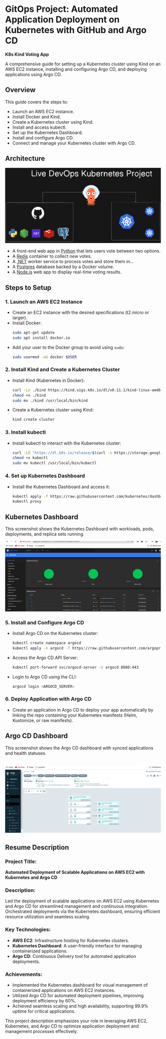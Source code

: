 # GitOps Project: Automated Application Deployment on Kubernetes with GitHub and Argo CD
**K8s Kind Voting App**

A comprehensive guide for setting up a Kubernetes cluster using Kind on an AWS EC2 instance, installing and configuring Argo CD, and deploying applications using Argo CD.

## Overview

This guide covers the steps to:
- Launch an AWS EC2 instance.
- Install Docker and Kind.
- Create a Kubernetes cluster using Kind.
- Install and access kubectl.
- Set up the Kubernetes Dashboard.
- Install and configure Argo CD.
- Connect and manage your Kubernetes cluster with Argo CD.
  
## Architecture

![Architecture diagram](k8s-kind-voting-app.png)

* A front-end web app in [Python](/vote) that lets users vote between two options.
* A [Redis](https://hub.docker.com/_/redis/) container to collect new votes.
* A [.NET](/worker/) worker service to process votes and store them in…
* A [Postgres](https://hub.docker.com/_/postgres/) database backed by a Docker volume.
* A [Node.js](/result) web app to display real-time voting results.

## Steps to Setup

### 1. Launch an AWS EC2 Instance

- Create an EC2 instance with the desired specifications (t2.micro or larger).
- Install Docker:
  ```bash
  sudo apt-get update
  sudo apt install docker.io
  ```
- Add your user to the Docker group to avoid using `sudo`:
  ```bash
  sudo usermod -aG docker $USER
  ```

### 2. Install Kind and Create a Kubernetes Cluster

- Install Kind (Kubernetes in Docker):
  ```bash
  curl -Lo ./kind https://kind.sigs.k8s.io/dl/v0.11.1/kind-linux-amd64
  chmod +x ./kind
  sudo mv ./kind /usr/local/bin/kind
  ```

- Create a Kubernetes cluster using Kind:
  ```bash
  kind create cluster
  ```

### 3. Install kubectl

- Install kubectl to interact with the Kubernetes cluster:
  ```bash
  curl -LO "https://dl.k8s.io/release/$(curl -s https://storage.googleapis.com/kubernetes-release/release/stable.txt)/bin/linux/amd64/kubectl"
  chmod +x kubectl
  sudo mv kubectl /usr/local/bin/kubectl
  ```

### 4. Set up Kubernetes Dashboard

- Install the Kubernetes Dashboard and access it:
  ```bash
  kubectl apply -f https://raw.githubusercontent.com/kubernetes/dashboard/v2.0.0/aio/deploy/recommended.yaml
  kubectl proxy
  ```
## Kubernetes Dashboard

This screenshot shows the Kubernetes Dashboard with workloads, pods, deployments, and replica sets running.

![Kubernetes Dashboard](kubernates-dashboard.png)


### 5. Install and Configure Argo CD

- Install Argo CD on the Kubernetes cluster:
  ```bash
  kubectl create namespace argocd
  kubectl apply -n argocd -f https://raw.githubusercontent.com/argoproj/argo-cd/stable/manifests/install.yaml
  ```

- Access the Argo CD API Server:
  ```bash
  kubectl port-forward svc/argocd-server -n argocd 8080:443
  ```

- Login to Argo CD using the CLI:
  ```bash
  argocd login <ARGOCD_SERVER>
  ```

### 6. Deploy Application with Argo CD

- Create an application in Argo CD to deploy your app automatically by linking the repo containing your Kubernetes manifests (Helm, Kustomize, or raw manifests).
## Argo CD Dashboard

This screenshot shows the Argo CD dashboard with synced applications and health statuses.

![Argo CD Dashboard](argocd-dashboard.png)
---


## Resume Description

### Project Title: 

**Automated Deployment of Scalable Applications on AWS EC2 with Kubernetes and Argo CD**

### Description: 

Led the deployment of scalable applications on AWS EC2 using Kubernetes and Argo CD for streamlined management and continuous integration. Orchestrated deployments via the Kubernetes dashboard, ensuring efficient resource utilization and seamless scaling.

### Key Technologies:

- **AWS EC2**: Infrastructure hosting for Kubernetes clusters.
- **Kubernetes Dashboard**: A user-friendly interface for managing containerized applications.
- **Argo CD**: Continuous Delivery tool for automated application deployments.

### Achievements:

- Implemented the Kubernetes dashboard for visual management of containerized applications on AWS EC2 instances.
- Utilized Argo CD for automated deployment pipelines, improving deployment efficiency by 60%.
- Achieved seamless scaling and high availability, supporting 99.9% uptime for critical applications.

This project description emphasizes your role in leveraging AWS EC2, Kubernetes, and Argo CD to optimize application deployment and management processes effectively.





